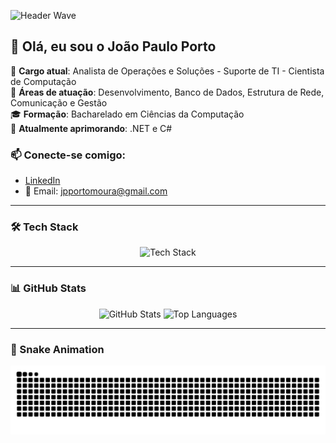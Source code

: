 ![Header Wave](https://capsule-render.vercel.app/api?type=waving&height=150&color=0172C2&section=header&reversal=true)

## 👋 Olá, eu sou o João Paulo Porto

🎯 **Cargo atual**: Analista de Operações e Soluções - Suporte de TI - Cientista de Computação  
🤖 **Áreas de atuação**: Desenvolvimento, Banco de Dados, Estrutura de Rede, Comunicação e Gestão  
🎓 **Formação**: Bacharelado em Ciências da Computação  
🌱 **Atualmente aprimorando**: .NET e C#  

### 📫 Conecte-se comigo:
- [LinkedIn](https://www.linkedin.com/in/jo%C3%A3o-paulo-porto-515ab933a)  
- 📧 Email: jpportomoura@gmail.com

---

### 🛠️ Tech Stack

<p align="center">
  <img src="https://skillicons.dev/icons?i=cs,python,c,cpp,html,css,js,sql" alt="Tech Stack" height="50"/>
</p>

---

### 📊 GitHub Stats

<div align="center">

  <img height="170" src="https://github-readme-stats.vercel.app/api?username=jpportomoura&show_icons=true&count_private=true&hide=prs,issues&title_color=00BFFF&icon_color=00BFFF&text_color=FFFFFF&bg_color=0d1117" alt="GitHub Stats" />

  <img height="170" src="https://github-readme-stats.vercel.app/api/top-langs/?username=jpportomoura&layout=compact&title_color=00BFFF&text_color=FFFFFF&bg_color=0d1117" alt="Top Languages" />

</div>


---

### 🐍 Snake Animation

<p align="center">
  <picture>
    <source media="(prefers-color-scheme: dark)" srcset="https://raw.githubusercontent.com/jpportomoura/jpportomoura/output/github-contribution-grid-snake-dark.svg" />
    <source media="(prefers-color-scheme: light)" srcset="https://raw.githubusercontent.com/jpportomoura/jpportomoura/output/github-contribution-grid-snake.svg" />
    <img alt="Snake animation" src="https://raw.githubusercontent.com/jpportomoura/jpportomoura/output/github-contribution-grid-snake.svg" />
  </picture>
</p>

